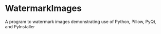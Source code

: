 # WatermarkImages
A program to watermark images demonstrating use of Python, Pillow, PyQt, and PyInstaller

